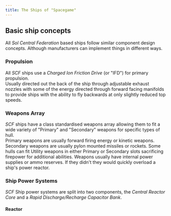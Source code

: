 ```yaml
---
title: The Ships of "Spacegame"
---
```

## Basic ship concepts
All *Sol Central Federation* based ships follow similar component design concepts. Although manufacturers can implement things in different ways.

### Propulsion
All *SCF* ships use a *Charged Ion Friction Drive* (or "IFD") for primary propulsion.  
Usually directed out the back of the ship through adjustable exhaust nozzles with some of the energy directed through forward facing manifolds to provide ships with the ability to fly backwards at only slightly reduced top speeds.

### Weapons Array
*SCF* ships have a class standardised weapons array allowing them to fit a wide variety of "Primary" and "Secondary" weapons for specific types of hull.  
Primary weapons are usually forward firing energy or kinetic weapons.
Secondary weapons are usually pylon mounted missiles or rockets.
Some hulls can fit Utility weapons in either Primary or Secondary slots sacrificing firepower for additional abilities.
Weapons usually have internal power supplies or ammo reserves. If they didn't they would quickly overload a ship's power reactor.

### Ship Power Systems
*SCF* Ship power systems are split into two components, the *Central Reactor Core* and a *Rapid Discharge/Recharge Capacitor Bank*.
#### Reactor

<!--stackedit_data:
eyJwcm9wZXJ0aWVzIjoiZXh0ZW5zaW9uczpcbiAgcHJlc2V0Oi
BnZm1cbiIsImhpc3RvcnkiOlszNzQ0Mzc4ODksLTEwMzQwMjU5
MTddfQ==
-->